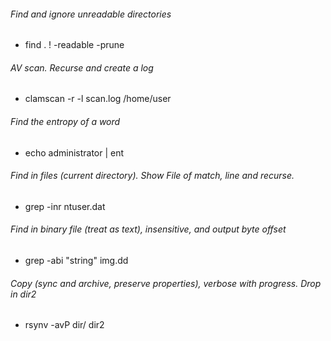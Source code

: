 ###### Find and ignore unreadable directories
* find . ! -readable -prune

###### AV scan. Recurse and create a log
* clamscan -r -l scan.log /home/user

###### Find the entropy of a word
* echo administrator | ent

###### Find in files (current directory). Show File of match, line and recurse.
* grep -inr ntuser.dat

###### Find in binary file (treat as text), insensitive, and output byte offset
* grep -abi "string" img.dd

###### Copy (sync and archive, preserve properties), verbose with progress. Drop in dir2
* rsynv -avP dir/ dir2
